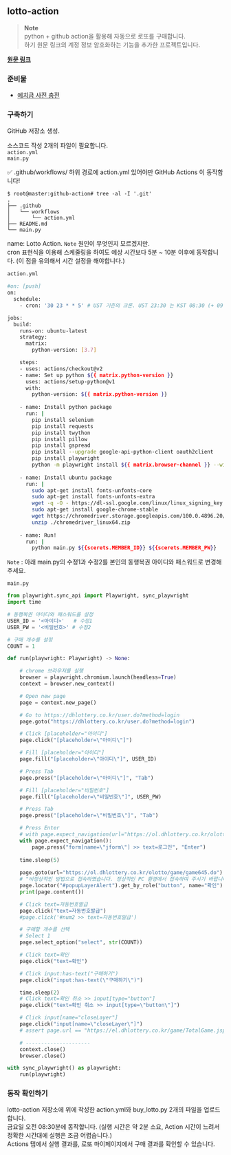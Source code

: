 ## lotto-action
> **Note**  
> python + github action을 활용해 자동으로 로또를 구매합니다.  
> 하기 원문 링크의 계정 정보 암호화하는 기능을 추가한 프로젝트입니다.

**[원문 링크](https://velog.io/@king/githubactions-lotto)**

### 준비물
  - [예치금 사전 충전](https://dhlottery.co.kr/payment.do?method=payment)

### 구축하기
GitHub 저장소 생성.  

소스코드 작성
2개의 파일이 필요합니다.  
`action.yml`  
`main.py`

✅ .github/workflows/ 하위 경로에 action.yml 있어야만 GitHub Actions 이 동작합니다!
``` 
$ root@master:github-action# tree -al -I '.git'  
.  
├── .github
│   └── workflows
│       └── action.yml
├── README.md
└── main.py
```

name: Lotto Action. 
`Note` 
원인이 무엇인지 모르겠지만.  
cron 표현식을 이용해 스케줄링을 하여도 예상 시간보다 5분 ~ 10분 이후에 동작합니다. (이 점을 유의해서 시간 설정을 해야합니다.)

``` bash
action.yml

#on: [push]
on:
  schedule:
    - cron: '30 23 * * 5' # UST 기준의 크론. UST 23:30 는 KST 08:30 (+ 09:00)

jobs:
  build:
    runs-on: ubuntu-latest
    strategy:
      matrix:
        python-version: [3.7]

    steps:
    - uses: actions/checkout@v2
    - name: Set up python ${{ matrix.python-version }}
      uses: actions/setup-python@v1
      with:
        python-version: ${{ matrix.python-version }}
    
    - name: Install python package
      run: |        
        pip install selenium
        pip install requests        
        pip install twython
        pip install pillow    
        pip install gspread        
        pip install --upgrade google-api-python-client oauth2client
        pip install playwright
        python -m playwright install ${{ matrix.browser-channel }} --with-deps
    
    - name: Install ubuntu package
      run: |        
        sudo apt-get install fonts-unfonts-core
        sudo apt-get install fonts-unfonts-extra
        wget -q -O - https://dl-ssl.google.com/linux/linux_signing_key.pub | sudo apt-key add        
        sudo apt-get install google-chrome-stable    
        wget https://chromedriver.storage.googleapis.com/100.0.4896.20/chromedriver_linux64.zip
        unzip ./chromedriver_linux64.zip           
      
    - name: Run!      
      run: |        
        python main.py ${{scerets.MEMBER_ID}} ${{scerets.MEMBER_PW}}
```
`Note` : 아래 main.py의 수정1과 수정2를 본인의 동행복권 아이디와 패스워드로 변경해주세요.

`main.py`   
``` python
from playwright.sync_api import Playwright, sync_playwright
import time

# 동행복권 아이디와 패스워드를 설정
USER_ID = '<아이디>'   # 수정1  
USER_PW = '<비밀번호>' # 수정2

# 구매 개수를 설정
COUNT = 1

def run(playwright: Playwright) -> None:

    # chrome 브라우저를 실행
    browser = playwright.chromium.launch(headless=True)
    context = browser.new_context()

    # Open new page
    page = context.new_page()

    # Go to https://dhlottery.co.kr/user.do?method=login
    page.goto("https://dhlottery.co.kr/user.do?method=login")

    # Click [placeholder="아이디"]
    page.click("[placeholder=\"아이디\"]")

    # Fill [placeholder="아이디"]
    page.fill("[placeholder=\"아이디\"]", USER_ID)

    # Press Tab
    page.press("[placeholder=\"아이디\"]", "Tab")

    # Fill [placeholder="비밀번호"]
    page.fill("[placeholder=\"비밀번호\"]", USER_PW)

    # Press Tab
    page.press("[placeholder=\"비밀번호\"]", "Tab")

    # Press Enter
    # with page.expect_navigation(url="https://ol.dhlottery.co.kr/olotto/game/game645.do"):
    with page.expect_navigation():
        page.press("form[name=\"jform\"] >> text=로그인", "Enter")
    
    time.sleep(5)
    
    page.goto(url="https://ol.dhlottery.co.kr/olotto/game/game645.do")    
    # "비정상적인 방법으로 접속하였습니다. 정상적인 PC 환경에서 접속하여 주시기 바랍니다." 우회하기
    page.locator("#popupLayerAlert").get_by_role("button", name="확인").click()
    print(page.content())

    # Click text=자동번호발급
    page.click("text=자동번호발급")
    #page.click('#num2 >> text=자동번호발급')

    # 구매할 개수를 선택
    # Select 1
    page.select_option("select", str(COUNT))

    # Click text=확인
    page.click("text=확인")

    # Click input:has-text("구매하기")
    page.click("input:has-text(\"구매하기\")")

    time.sleep(2)
    # Click text=확인 취소 >> input[type="button"]
    page.click("text=확인 취소 >> input[type=\"button\"]")

    # Click input[name="closeLayer"]
    page.click("input[name=\"closeLayer\"]")
    # assert page.url == "https://el.dhlottery.co.kr/game/TotalGame.jsp?LottoId=LO40"

    # ---------------------
    context.close()
    browser.close()

with sync_playwright() as playwright:
    run(playwright)
```
### 동작 확인하기
lotto-action 저장소에 위에 작성한 action.yml와 buy_lotto.py 2개의 파일을 업로드 합니다.  
금요일 오전 08:30분에 동작합니다. (실행 시간은 약 2분 소요, Action 시간이 느려서 정확한 시간대에 실행은 조금 어렵습니다.)  
Actions 탭에서 실행 결과를, 로또 마이페이지에서 구매 결과를 확인할 수 있습니다.  
